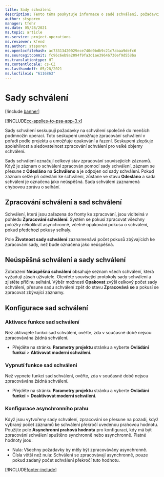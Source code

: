 ```yaml
---
title: Sady schválení
description: Tento téma poskytuje informace o sadě schválení, požadavcích a podmnožinách těchto operací.
author: stsporen
manager: tfehr
ms.date: 05/28/2021
ms.topic: article
ms.service: project-operations
ms.reviewer: kfend
ms.author: stsporen
ms.openlocfilehash: ac73313420029ece740d0bdb9c21c7abaa9defc6
ms.sourcegitcommit: fc96c6eb9a2094f9fa3d1ae39646730ef9d558ba
ms.translationtype: HT
ms.contentlocale: cs-CZ
ms.lasthandoff: 05/28/2021
ms.locfileid: "6116863"
---
```

# <a name="approval-sets"></a>Sady schválení

[!include [banner](../includes/psa-now-project-operations.md)]

[!INCLUDE[cc-applies-to-psa-app-3.x](../includes/cc-applies-to-psa-app-3x.md)]

Sady schválení seskupují požadavky na schválení společně do menších podmnožin operací. Toto seskupení umožňuje zpracování schválení v pořadí podle projektu a umožňuje opakování a řazení. Seskupení zlepšuje spolehlivost a sledovatelnost zpracování schválení pro velké objemy schválení.

Sady schválení označují celkový stav zpracování souvisejících záznamů. Když je záznam o schválení zpracován pomocí sady schválení, záznam se přesune z **Odesláno** na **Schváleno** a je odpojen od sady schválení. Pokud záznam selže při odeslání ke schválení, zůstane ve stavu **Odesláno** a sada schválení je označena jako neúspěšná. Sada schválení zaznamená chybovou zprávu o selhání.

## <a name="processing-approvals-and-approval-sets"></a>Zpracování schválení a sad schválení
Schválení, která jsou zařazena do fronty ke zpracování, jsou viditelná v pohledu **Zpracování schválení**. Systém se pokusí zpracovat všechny položky několikrát asynchronně, včetně opakování pokusu o schválení, pokud předchozí pokusy selhaly.

Pole **Životnost sady schválení** zaznamenává počet pokusů zbývajících ke zpracování sady, než bude označena jako neúspěšná.

## <a name="failed-approvals-and-approval-sets"></a>Neúspěšná schválení a sady schválení
Zobrazení **Neúspěšná schválení** obsahuje seznam všech schválení, která vyžadují zásah uživatele. Otevřete související protokoly sady schválení a zjistěte příčinu selhání.
Výběr možnosti **Opakovat** zvýší celkový počet sady schválení, přesune sadu schválení zpět do stavu **Zpracovává se** a pokusí se zpracovat zbývající záznamy.

## <a name="configure-approval-sets"></a>Konfigurace sad schválení

###  <a name="enable-the-approval-sets-feature"></a>Aktivace funkce sad schválení
Než aktivujete funkci sad schválení, ověřte, zda v současné době nejsou zpracovávána žádná schválení.

- Přejděte na stránku **Parametry projektu** stránku a vyberte **Ovládání funkcí** > **Aktivovat moderní schválení**.

### <a name="turn-off-the-approval-sets-feature"></a>Vypnutí funkce sad schválení
Než vypnete funkci sad schválení, ověřte, zda v současné době nejsou zpracovávána žádná schválení.

- Přejděte na stránku **Parametry projektu** stránku a vyberte **Ovládání funkcí** > **Deaktivovat moderní schválení**.

### <a name="configuring-the-asynchronous-threshold"></a>Konfigurace asynchronního prahu 
Když jsou vytvořeny sady schválení, zpracování se přesune na pozadí, když vybraný počet záznamů ke schválení překročí uvedenou prahovou hodnotu. Použijte pole **Asynchronní prahová hodnota** pro konfiguraci, kdy má být zpracování schválení spuštěno synchronně nebo asynchronně.
Platné hodnoty jsou:

  - Nula: Všechny požadavky by měly být zpracovávány asynchronně. 
  - Čísla větší než nula: Schválení se zpracovávají asynchronně, pouze pokud zadaný počet schválení překročí tuto hodnotu.

[!INCLUDE[footer-include](../includes/footer-banner.md)]
